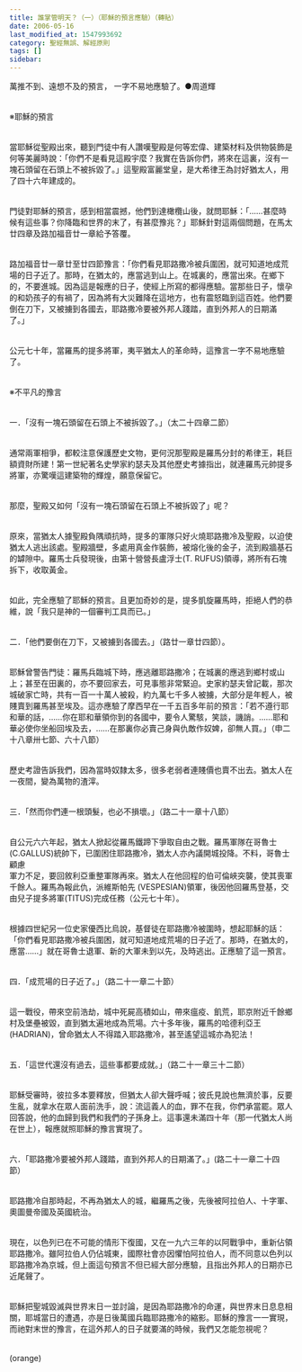 ```yaml
---
title: 誰掌管明天？（一）（耶穌的預言應驗）（轉貼）
date: 2006-05-16
last_modified_at: 1547993692
category: 聖經無誤、解經原則
tags: []
sidebar: 
---
```


<p>萬推不到、遠想不及的預言， 一字不易地應驗了。<!--more-->●周道輝 <br/><br/><br/>※耶穌的預言 <br/><br/><br/>當耶穌從聖殿出來，聽到門徒中有人讚嘆聖殿是何等宏偉、建築材料及供物裝飾是何等美麗時說：「你們不是看見這殿宇麼？我實在告訴你們，將來在這裏，沒有一塊石頭留在石頭上不被拆毀了。」這聖殿富麗堂皇，是大希律王為討好猶太人，用了四十六年建成的。 <br/><br/><br/>門徒對耶穌的預言，感到相當震撼，他們到達橄欖山後，就問耶穌：「……甚麼時候有這些事？你降臨和世界的末了，有甚麼豫兆？」耶穌針對這兩個問題，在馬太廿四章及路加福音廿一章給予答覆。 <br/><br/><br/>路加福音廿一章廿至廿四節豫言：「你們看見耶路撒冷被兵圍困，就可知道地成荒場的日子近了。那時，在猶太的，應當逃到山上。在城裏的，應當出來。在鄉下的，不要進城。因為這是報應的日子，使經上所寫的都得應驗。當那些日子，懷孕的和奶孩子的有禍了，因為將有大災難降在這地方，也有震怒臨到這百姓。他們要倒在刀下，又被擄到各國去，耶路撒冷要被外邦人踐踏，直到外邦人的日期滿了。」 <br/><br/><br/>公元七十年，當羅馬的提多將軍，夷平猶太人的革命時，這豫言一字不易地應驗了。 <br/><br/><br/>※不平凡的豫言 <br/><br/><br/>一．「沒有一塊石頭留在石頭上不被拆毀了。」（太二十四章二節） <br/><br/><br/>通常兩軍相爭，都較注意保護歷史文物，更何況那聖殿是羅馬分封的希律王，耗巨額資財所建！第一世紀著名史學家約瑟夫及其他歷史考據指出，就連羅馬元帥提多將軍，亦驚嘆這建築物的輝煌，願意保留它。 <br/><br/><br/>那麼，聖殿又如何「沒有一塊石頭留在石頭上不被拆毀了」呢？ <br/><br/><br/>原來，當猶太人據聖殿負隅頑抗時，提多的軍隊只好火燒耶路撒冷及聖殿，以迫使猶太人逃出該處。聖殿牆壁，多處用真金作裝飾，被熔化後的金子，流到殿牆基石的罅隙中。羅馬士兵發現後，由第十營營長盧浮士(T. RUFUS)領導，將所有石塊拆下，收取黃金。 <br/><br/><br/>如此，完全應驗了耶穌的預言。且更加奇妙的是，提多凱旋羅馬時，拒絕人們的恭維，說「我只是神的一個審判工具而已。」 <br/><br/><br/>二．「他們要倒在刀下，又被擄到各國去。」（路廿一章廿四節）。 <br/><br/><br/>耶穌曾警告門徒：羅馬兵臨城下時，應逃離耶路撒冷；在城裏的應逃到鄉村或山上；甚至在田裏的，亦不要回家去，可見事態非常緊迫。史家約瑟夫曾記載，那次城破家亡時，共有一百一十萬人被殺，約九萬七千多人被擄，大部分是年輕人，被賤賣到羅馬甚至埃及。這亦應驗了摩西早在一千五百多年前的預言：「若不遵行耶和華的話，……你在耶和華領你到的各國中，要令人驚駭，笑談，譏誚。……耶和華必使你坐船回埃及去，……在那裏你必賣己身與仇敵作奴婢，卻無人買。」（申二十八章卅七節、六十八節） <br/><br/><br/>歷史考證告訴我們，因為當時奴隸太多，很多老弱者連賤價也賣不出去。猶太人在一夜間，變為萬物的渣滓。 <br/><br/><br/>三．「然而你們連一根頭髮，也必不損壞。」（路二十一章十八節） <br/><br/><br/>自公元六六年起，猶太人掀起從羅馬鐵蹄下爭取自由之戰。羅馬軍隊在哥魯士(C.GALLUS)統帥下，已圍困住耶路撒冷，猶太人亦內議開城投降。不料，哥魯士顧慮 <br/>軍力不足，要回敘利亞重整軍隊再來。猶太人在他回程的伯可倫峽突襲，使其喪軍千餘人。羅馬為報此仇，派維斯帕先 (VESPESIAN)領軍，後因他回羅馬登基，交由兒子提多將軍(TITUS)完成任務（公元七十年）。 <br/><br/><br/>根據四世紀另一位史家優西比烏說，基督徒在耶路撒冷被圍時，想起耶穌的話：「你們看見耶路撒冷被兵圍困，就可知道地成荒場的日子近了。那時，在猶太的，應當……」就在哥魯士退軍、新的大軍未到以先，及時逃出。正應驗了這一預言。 <br/><br/><br/>四．「成荒場的日子近了。」（路二十一章二十節） <br/><br/><br/>這一戰役，帶來空前浩劫，城中死屍高積如山，帶來瘟疫、飢荒，耶京附近千餘鄉村及堡壘被毀，直到猶太遍地成為荒場。六十多年後，羅馬的哈德利亞王(HADRIAN)，曾命猶太人不得踏入耶路撒冷，甚至遙望這城亦為犯法！ <br/><br/><br/>五．「這世代還沒有過去，這些事都要成就。」（路二十一章三十二節） <br/><br/><br/>耶穌受審時，彼拉多本要釋放，但猶太人卻大聲呼喊；彼氏見說也無濟於事，反要生亂，就拿水在眾人面前洗手，說：流這義人的血，罪不在我，你們承當罷。眾人回答說，他的血歸到我們和我們的子孫身上。這事還未滿四十年（那一代猶太人尚在世上），報應就照耶穌的豫言實現了。 <br/><br/><br/>六．「耶路撒冷要被外邦人踐踏，直到外邦人的日期滿了。」(路二十一章二十四節） <br/><br/><br/>耶路撒冷自那時起，不再為猶太人的城，繼羅馬之後，先後被阿拉伯人、十字軍、奧圖曼帝國及英國統治。 <br/><br/><br/>現在，以色列已在不可能的情形下復國，又在一九六三年的以阿戰爭中，重新佔領耶路撒冷。雖阿拉伯人仍佔城東，國際社會亦因懼怕阿拉伯人，而不同意以色列以耶路撒冷為京城，但上面這句預言不但已經大部分應驗，且指出外邦人的日期亦已近尾聲了。 <br/><br/><br/>耶穌把聖城毀滅與世界末日一並討論，是因為耶路撒冷的命運，與世界末日息息相關，耶城當日的遭遇，亦是日後萬國兵臨耶路撒冷的縮影。耶穌的豫言一一實現，而祂對末世的豫言，在這外邦人的日子就要滿的時候，我們又怎能忽視呢？ <br/><br/><br/>(orange)<br/><br/><br/><br/><br/><br/><br/></p>